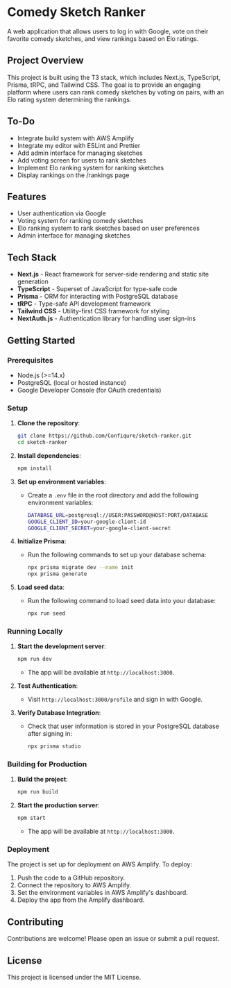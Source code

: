 # Comedy Sketch Ranker

A web application that allows users to log in with Google, vote on their favorite comedy sketches, and view rankings based on Elo ratings.

## Project Overview

This project is built using the T3 stack, which includes Next.js, TypeScript, Prisma, tRPC, and Tailwind CSS. The goal is to provide an engaging platform where users can rank comedy sketches by voting on pairs, with an Elo rating system determining the rankings.

## To-Do

- Integrate build system with AWS Amplify
- Integrate my editor with ESLint and Prettier
- Add admin interface for managing sketches
- Add voting screen for users to rank sketches
- Implement Elo ranking system for ranking sketches
- Display rankings on the /rankings page

## Features

- User authentication via Google
- Voting system for ranking comedy sketches
- Elo ranking system to rank sketches based on user preferences
- Admin interface for managing sketches

## Tech Stack

- **Next.js** - React framework for server-side rendering and static site generation
- **TypeScript** - Superset of JavaScript for type-safe code
- **Prisma** - ORM for interacting with PostgreSQL database
- **tRPC** - Type-safe API development framework
- **Tailwind CSS** - Utility-first CSS framework for styling
- **NextAuth.js** - Authentication library for handling user sign-ins

## Getting Started

### Prerequisites

- Node.js (>=14.x)
- PostgreSQL (local or hosted instance)
- Google Developer Console (for OAuth credentials)

### Setup

1. **Clone the repository**:

   ```bash
   git clone https://github.com/Confiqure/sketch-ranker.git
   cd sketch-ranker
   ```

2. **Install dependencies**:

   ```bash
   npm install
   ```

3. **Set up environment variables**:

   - Create a `.env` file in the root directory and add the following environment variables:

     ```bash
     DATABASE_URL=postgresql://USER:PASSWORD@HOST:PORT/DATABASE
     GOOGLE_CLIENT_ID=your-google-client-id
     GOOGLE_CLIENT_SECRET=your-google-client-secret
     ```

4. **Initialize Prisma**:

   - Run the following commands to set up your database schema:

     ```bash
     npx prisma migrate dev --name init
     npx prisma generate
     ```

5. **Load seed data**:

   - Run the following command to load seed data into your database:

     ```bash
     npx run seed
     ```

### Running Locally

1. **Start the development server**:

   ```bash
   npm run dev
   ```

   - The app will be available at `http://localhost:3000`.

2. **Test Authentication**:

   - Visit `http://localhost:3000/profile` and sign in with Google.

3. **Verify Database Integration**:

   - Check that user information is stored in your PostgreSQL database after signing in:

     ```bash
     npx prisma studio
     ```

### Building for Production

1. **Build the project**:

   ```bash
   npm run build
   ```

2. **Start the production server**:

   ```bash
   npm start
   ```

   - The app will be available at `http://localhost:3000`.

### Deployment

The project is set up for deployment on AWS Amplify. To deploy:

1. Push the code to a GitHub repository.
2. Connect the repository to AWS Amplify.
3. Set the environment variables in AWS Amplify's dashboard.
4. Deploy the app from the Amplify dashboard.

## Contributing

Contributions are welcome! Please open an issue or submit a pull request.

## License

This project is licensed under the MIT License.
